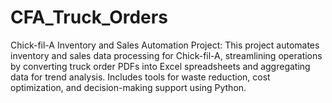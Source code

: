 # CFA_Truck_Orders
Chick-fil-A Inventory and Sales Automation Project: This project automates inventory and sales data processing for Chick-fil-A, streamlining operations by converting truck order PDFs into Excel spreadsheets and aggregating data for trend analysis. Includes tools for waste reduction, cost optimization, and decision-making support using Python.
